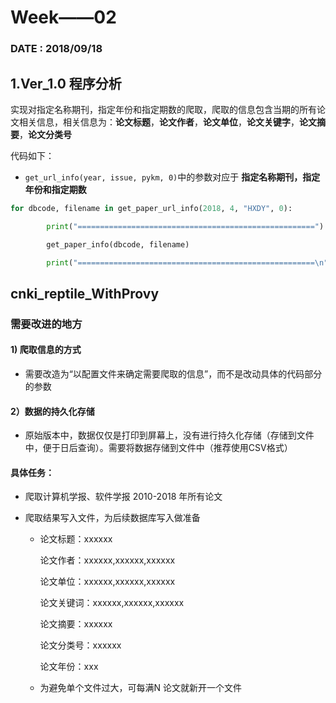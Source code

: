 # Week——02

###  DATE : 2018/09/18

## 1.Ver_1.0 程序分析

实现对指定名称期刊，指定年份和指定期数的爬取，爬取的信息包含当期的所有论文相关信息，相关信息为：**论文标题**，**论文作者**，**论文单位**，**论文关键字**，**论文摘要**，**论文分类号**

代码如下：

+ `get_url_info(year, issue, pykm, 0)`中的参数对应于 **指定名称期刊，指定年份和指定期数**

```python
for dbcode, filename in get_paper_url_info(2018, 4, "HXDY", 0):

        print("=====================================================")

        get_paper_info(dbcode, filename)

        print("=====================================================\n")

```



## cnki_reptile_WithProvy

### 需要改进的地方

#### 1) 爬取信息的方式

+ 需要改造为“以配置文件来确定需要爬取的信息”，而不是改动具体的代码部分的参数

#### 2）数据的持久化存储

+ 原始版本中，数据仅仅是打印到屏幕上，没有进行持久化存储（存储到文件中，便于日后查询）。需要将数据存储到文件中（推荐使用CSV格式）

#### 具体任务：

+ 爬取计算机学报、软件学报  2010-2018 年所有论文

+ 爬取结果写入文件，为后续数据库写入做准备

  + 论文标题：xxxxxx

  	论文作者：xxxxxx,xxxxxx,xxxxxx

  	论文单位：xxxxxx,xxxxxx,xxxxxx

  	论文关键词：xxxxxx,xxxxxx,xxxxxx

  	论文摘要：xxxxxx

  	论文分类号：xxxxxx

  	论文年份：xxx

  + 为避免单个文件过大，可每满N 论文就新开一个文件